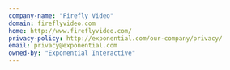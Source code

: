 ```yaml
---
company-name: "Firefly Video"
domain: fireflyvideo.com
home: http://www.fireflyvideo.com/
privacy-policy: http://exponential.com/our-company/privacy/
email: privacy@exponential.com
owned-by: "Exponential Interactive"
---
```




